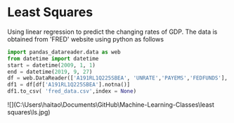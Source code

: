 # Least Squares​


Using linear regression to predict the changing rates of GDP. The data is obtained from 'FRED' website using python as follows

```python
import pandas_datareader.data as web
from datetime import datetime
start = datetime(2009, 1, 1)
end = datetime(2019, 9, 27)
df = web.DataReader(['A191RL1Q225SBEA', 'UNRATE','PAYEMS','FEDFUNDS'], 'fred', start, end) # 参数看上面的解释
df1 = df[df['A191RL1Q225SBEA'].notna()]
df1.to_csv( 'fred_data.csv',index = None)
```

![](C:\Users\haitao\Documents\GitHub\Machine-Learning-Classes\least squares\ls.jpg)

